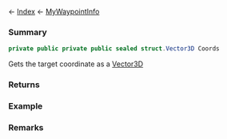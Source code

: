 ← [Index](Api-Index) ← [MyWaypointInfo](Sandbox.ModAPI.Ingame.MyWaypointInfo)

### Summary

```csharp
private public private public sealed struct.Vector3D Coords
```

Gets the target coordinate as a [Vector3D](VRageMath.Vector3D) 

### Returns

### Example

### Remarks

